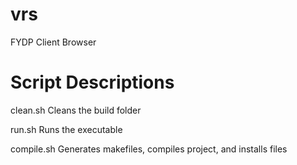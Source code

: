 vrs
===

FYDP Client Browser

Script Descriptions
===================

clean.sh
	Cleans the build folder

run.sh
	Runs the executable

compile.sh
	Generates makefiles, compiles project, and installs files